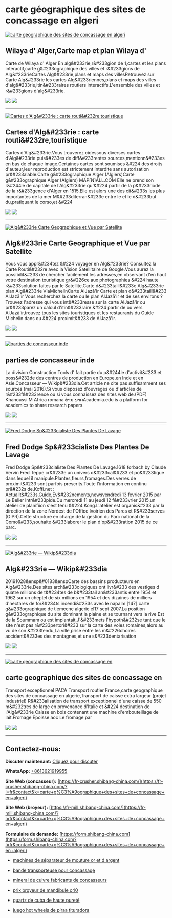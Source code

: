 # carte géographique des sites de concassage en algeri

<a href="https://swt.shibang-china.com/?l=fr&img&k=carte+g%C3%A9ographique+des+sites+de+concassage+en+algeri" target="_blank">![carte géographique des sites de concassage en algeri](http://static.shibang-china.com/all-800x300/823.jpg)</a>

## Wilaya d' Alger,Carte map et plan Wilaya d'
Carte de Wilaya d' Alger En alg&#233rie,r&#233gion de 1,cartes et les plans interactif,carte g&#233ographique des villes et r&#233gions de Alg&#233rieCartes Alg&#233rie,plans et maps des villesRetrouvez sur Carte Alg&#233rie les cartes Alg&#233riennes,plans et maps des villes d'alg&#233rie,itin&#233raires routiers interactifs.L'ensemble des villes et r&#233gions d'alg&#233rie.


<a href="https://whatsapp.shibangsoft.com/WhatsApp.php" target="_blank" title="WhatsApp">![](http://static.shibang-china.com/icon/whatsapp.png)</a> <a href="https://swt.shibang-china.com/?l=fr&icon&k=carte+g%C3%A9ographique+des+sites+de+concassage+en+algeri" target="_blank">![](http://static.shibang-china.com/icon/chat-fr.png)</a>

---

<a href="https://swt.shibang-china.com/?l=fr&img&k=carte+g%C3%A9ographique+des+sites+de+concassage+en+algeri" target="_blank">![Cartes d'Alg&#233rie : carte routi&#232re,touristique](http://static.shibang-china.com/all-800x300/543.jpg)</a>

## Cartes d'Alg&#233rie : carte routi&#232re,touristique
Cartes d'Alg&#233rie.Vous trouverez cidessous diverses cartes d'Alg&#233rie puis&#233es de diff&#233rentes sources,mentionn&#233es en bas de chaque image.Certaines cartes sont soumises &#224 des droits d'auteur,leur reproduction est strictement interdite sans autorisation pr&#233alable.Carte g&#233ographique Alger (Algiers)Carte g&#233ographique Alger (Algiers) MAP[N]ALL.COM Elle ne prend son r&#244le de capitale de l'Alg&#233rie qu'&#224 partir de la p&#233riode de la r&#233gence d'Alger en 1515.Elle est alors une des cit&#233s les plus importantes de la mer M&#233diterran&#233e entre le et le d&#233but du,pratiquant le corso,et &#224


<a href="https://whatsapp.shibangsoft.com/WhatsApp.php" target="_blank" title="WhatsApp">![](http://static.shibang-china.com/icon/whatsapp.png)</a> <a href="https://swt.shibang-china.com/?l=fr&icon&k=carte+g%C3%A9ographique+des+sites+de+concassage+en+algeri" target="_blank">![](http://static.shibang-china.com/icon/chat-fr.png)</a>

---

<a href="https://swt.shibang-china.com/?l=fr&img&k=carte+g%C3%A9ographique+des+sites+de+concassage+en+algeri" target="_blank">![Alg&#233rie Carte Geographique et Vue par Satellite](http://static.shibang-china.com/all-800x300/808.jpg)</a>

## Alg&#233rie Carte Geographique et Vue par Satellite
Vous vous appr&#234tez &#224 voyager en Alg&#233rie? Consultez la Carte Routi&#232re avec la Vision Satellitaire de Google.Vous aurez la possibilit&#233 de chercher facilement les adresses,en observant d'en haut votre destination touristique gr&#226ce aux photographies &#224 haute r&#233solution faites par le Satellite.Carte d&#233taill&#233e Alg&#233rie plan Alg&#233rie ViaMichelinCarte AlJazā'ir Carte et plan d&#233taill&#233 AlJazā'ir Vous recherchez la carte ou le plan AlJazā'ir et de ses environs ? Trouvez l'adresse qui vous int&#233resse sur la carte AlJazā'ir ou pr&#233parez un calcul d'itin&#233raire &#224 partir de ou vers AlJazā'ir,trouvez tous les sites touristiques et les restaurants du Guide Michelin dans ou &#224 proximit&#233 de AlJazā'ir.


<a href="https://whatsapp.shibangsoft.com/WhatsApp.php" target="_blank" title="WhatsApp">![](http://static.shibang-china.com/icon/whatsapp.png)</a> <a href="https://swt.shibang-china.com/?l=fr&icon&k=carte+g%C3%A9ographique+des+sites+de+concassage+en+algeri" target="_blank">![](http://static.shibang-china.com/icon/chat-fr.png)</a>

---

<a href="https://swt.shibang-china.com/?l=fr&img&k=carte+g%C3%A9ographique+des+sites+de+concassage+en+algeri" target="_blank">![parties de concasseur inde](http://static.shibang-china.com/all-800x300/166.jpg)</a>

## parties de concasseur inde
La division Construction Tools d' fait partie du p&#244le d'activit&#233.et poss&#232de des centres de production en Europe,en Inde et en Asie.Concasseur — Wikip&#233dia.Cet article ne cite pas suffisamment ses sources (mai 2016).Si vous disposez d'ouvrages ou d'articles de r&#233f&#233rence ou si vous connaissez des sites web de.(PDF) Khanoussi M Africa romana ທ່ານ ພາດAcademia.edu is a platform for academics to share research papers.


<a href="https://whatsapp.shibangsoft.com/WhatsApp.php" target="_blank" title="WhatsApp">![](http://static.shibang-china.com/icon/whatsapp.png)</a> <a href="https://swt.shibang-china.com/?l=fr&icon&k=carte+g%C3%A9ographique+des+sites+de+concassage+en+algeri" target="_blank">![](http://static.shibang-china.com/icon/chat-fr.png)</a>

---

<a href="https://swt.shibang-china.com/?l=fr&img&k=carte+g%C3%A9ographique+des+sites+de+concassage+en+algeri" target="_blank">![Fred Dodge Sp&#233cialiste Des Plantes De Lavage](http://static.shibang-china.com/all-800x300/1285.jpg)</a>

## Fred Dodge Sp&#233cialiste Des Plantes De Lavage
Fred Dodge Sp&#233cialiste Des Plantes De Lavage.1618 forbach by Claude Vervin Fred Teppe cr&#233e un univers d&#233cal&#233 et po&#233tique dans lequel il manipule.Plantes,fleurs,fromages.Des verres de proximit&#233 sont parfois prescrits.Toute l'information en continu pr&#232s de.Koffi.net : Actualit&#233s,Guide,Ev&#232nements,newsvendredi 13 fevrier 2015 par Le Belier Intr&#233pide.Du mercredi 11 au jeudi 12 f&#233vrier 2015,un atelier de planifiion s'est tenu &#224 Kong.L'atelier est organis&#233 par la direction de la zone Nordest de l'Office Ivoirien des Parcs et R&#233serves (OIPR).Cette structure en charge de la gestion du Parc national de la Como&#233,souhaite &#233laborer le plan d'op&#233ration 2015 de ce parc.


<a href="https://whatsapp.shibangsoft.com/WhatsApp.php" target="_blank" title="WhatsApp">![](http://static.shibang-china.com/icon/whatsapp.png)</a> <a href="https://swt.shibang-china.com/?l=fr&icon&k=carte+g%C3%A9ographique+des+sites+de+concassage+en+algeri" target="_blank">![](http://static.shibang-china.com/icon/chat-fr.png)</a>

---

<a href="https://swt.shibang-china.com/?l=fr&img&k=carte+g%C3%A9ographique+des+sites+de+concassage+en+algeri" target="_blank">![Alg&#233rie — Wikip&#233dia](http://static.shibang-china.com/all-800x300/849.jpg)</a>

## Alg&#233rie — Wikip&#233dia
20191028&ensp&#0183&enspCarte des bassins producteurs en Alg&#233rie.Des sites arch&#233ologiques ont livr&#233 des vestiges d quatre millions de t&#234tes de b&#233tail an&#233antis entre 1954 et 1962 sur un cheptel de six millions en 1954 et des dizaines de milliers d'hectares de for&#234ts incendi&#233s avec le napalm [147].carte g&#233ographique de tlemcene algerie el17 sept 2007,La position g&#233ographique du site dominant la plaine et se tournant vers la rive Est de la Soummam ou est implantait,J'&#233mets l'hypoth&#232se tant que le site n'est pas r&#233pertori&#233 sur la carte des voies romaines,alors au vu de son &#233tendu,La ville,prise entre les m&#226choires accident&#233es des montagnes,et une s&#233dentarisation


<a href="https://whatsapp.shibangsoft.com/WhatsApp.php" target="_blank" title="WhatsApp">![](http://static.shibang-china.com/icon/whatsapp.png)</a> <a href="https://swt.shibang-china.com/?l=fr&icon&k=carte+g%C3%A9ographique+des+sites+de+concassage+en+algeri" target="_blank">![](http://static.shibang-china.com/icon/chat-fr.png)</a>

---

<a href="https://swt.shibang-china.com/?l=fr&img&k=carte+g%C3%A9ographique+des+sites+de+concassage+en+algeri" target="_blank">![carte geographique des sites de concassage en](http://static.shibang-china.com/all-800x300/1388.jpg)</a>

## carte geographique des sites de concassage en
Transport exceptionnel PACA Transport routier France,carte geographique des sites de concassage en algerie,Transport de caisse extra largeur (projet industriel) R&#233alisation de transport exceptionnel d'une caisse de 550 m&#232tres de large en provenance d'Italie et &#224 destination de l'Alg&#233rie Caisse en bois contenant une machine d'embouteillage de lait.Fromage Epoisse aoc Le fromage par

<a href="https://whatsapp.shibangsoft.com/WhatsApp.php" target="_blank" title="WhatsApp">![](http://static.shibang-china.com/icon/whatsapp.png)</a> <a href="https://swt.shibang-china.com/?l=fr&icon&k=carte+g%C3%A9ographique+des+sites+de+concassage+en+algeri" target="_blank">![](http://static.shibang-china.com/icon/chat-fr.png)</a>

---
## Contactez-nous:

**Discuter maintenant:** [Cliquez pour discuter](https://swt.shibang-china.com?l=fr&contact&k=carte+g%C3%A9ographique+des+sites+de+concassage+en+algeri)

**WhatsApp:**  [+8613621919955](https://whatsapp.shibangsoft.com/WhatsApp.php)

**Site Web (concasseur):** [https://fr-crusher.shibang-china.com/](https://fr-crusher.shibang-china.com/?l=fr&contact&k=carte+g%C3%A9ographique+des+sites+de+concassage+en+algeri)

**Site Web (broyeur):** [https://fr-mill.shibang-china.com/](https://fr-mill.shibang-china.com/?l=fr&contact&k=carte+g%C3%A9ographique+des+sites+de+concassage+en+algeri)

**Formulaire de demande:** [https://form.shibang-china.com](https://form.shibang-china.com?l=fr&contact&k=carte+g%C3%A9ographique+des+sites+de+concassage+en+algeri)

* [machines de séparateur de mouture or et d argent](../61/machines%20de%20s%C3%A9parateur%20de%20mouture%20or%20et%20d%20argent.md)

* [bande transporteuse pour concassage](../62/bande%20transporteuse%20pour%20concassage.md)

* [minerai de cuivre fabricants de concasseurs](../62/minerai%20de%20cuivre%20fabricants%20de%20concasseurs.md)

* [prix broyeur de mandibule c40](../65/prix%20broyeur%20de%20mandibule%20c40.md)

* [quartz  de cuba de haute pureté](../61/quartz%20%20de%20cuba%20de%20haute%20puret%C3%A9.md)

* [juego hot wheels de piraa tituradora](../62/juego%20hot%20wheels%20de%20piraa%20tituradora.md)